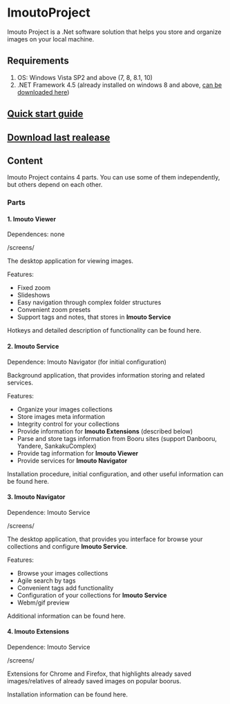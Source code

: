 # ImoutoProject
Imouto Project is a .Net software solution that helps you store and organize images on your local machine.

## Requirements
1. OS: Windows Vista SP2 and above (7, 8, 8.1, 10)
2. .NET Framework 4.5 (already installed on windows  8 and above, [can be downloaded here](http://www.microsoft.com/ru-ru/download/details.aspx?id=44927))

## [Quick start guide](https://github.com/ImoutoChan/ImoutoProject/wiki/Quick-start-guide)

## [Download last realease](https://github.com/ImoutoChan/ImoutoProject/releases)

## Content
Imouto Project contains 4 parts. You can use some of them independently, but others depend on each other.

### Parts

#### 1. Imouto Viewer
Dependences: none

/screens/

The desktop application for viewing images. 

Features:
* Fixed zoom
* Slideshows
* Easy navigation through complex folder structures
* Convenient zoom presets
* Support tags and notes, that stores in **Imouto Service**

Hotkeys and detailed description of functionality can be found here.

#### 2. Imouto Service
Dependence: Imouto Navigator (for initial configuration)

Background application, that provides information storing and related services.

Features:
* Organize your images collections
* Store images meta information
* Integrity control for your collections
* Provide information for **Imouto Extensions** (described below)
* Parse and store tags information from Booru sites (support Danbooru, Yandere, SankakuComplex)
* Provide tag information for **Imouto Viewer**
* Provide services for **Imouto Navigator**

Installation procedure, initial configuration, and other useful information can be found here.

#### 3. Imouto Navigator
Dependence: Imouto Service

/screens/

The desktop application, that provides you interface for browse your collections and configure **Imouto Service**.

Features:
* Browse your images collections
* Agile search by tags
* Convenient tags add functionality
* Configuration of your collections for **Imouto Service**
* Webm/gif preview

Additional information can be found here.

#### 4. Imouto Extensions
Dependence: Imouto Service

/screens/

Extensions for Chrome and Firefox, that highlights already saved images/relatives of already saved images on popular boorus.

Installation information can be found here.
